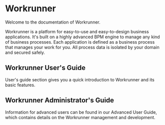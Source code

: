 # Workrunner

Welcome to the documentation of Workrunner.

Workrunner is a platform for easy-to-use and easy-to-design business applications. It's built on a highly advanced BPM engine to manage any kind of business processes. Each application is defined as a business process that manages your work for you. All process data is isolated by your domain and secured safely.


## Workrunner User's Guide

User's guide section gives you a quick introduction to Workrunner and its basic features.

## Workrunner Administrator's Guide

Information for advanced users can be found in our Advanced User Guide, which contains details on the Workrunner management and development.


